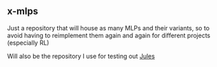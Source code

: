 ## x-mlps

Just a repository that will house as many MLPs and their variants, so to avoid having to reimplement them again and again for different projects (especially RL)

Will also be the repository I use for testing out [Jules](https://jules.google.com/)

